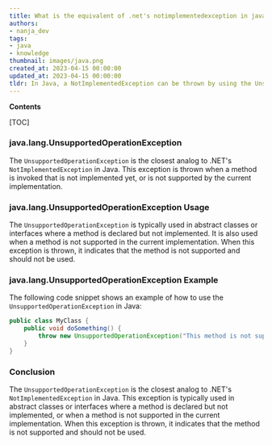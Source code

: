 ```yaml
---
title: What is the equivalent of .net's notimplementedexception in java?
authors:
- nanja_dev
tags:
- java
- knowledge
thumbnail: images/java.png
created_at: 2023-04-15 00:00:00
updated_at: 2023-04-15 00:00:00
tldr: In Java, a NotImplementedException can be thrown by using the UnsupportedOperationException class.
---
```


**Contents**

[TOC]

### java.lang.UnsupportedOperationException

The `UnsupportedOperationException` is the closest analog to .NET's `NotImplementedException` in Java. This exception is thrown when a method is invoked that is not implemented yet, or is not supported by the current implementation.

### java.lang.UnsupportedOperationException Usage

The `UnsupportedOperationException` is typically used in abstract classes or interfaces where a method is declared but not implemented. It is also used when a method is not supported in the current implementation. When this exception is thrown, it indicates that the method is not supported and should not be used.

### java.lang.UnsupportedOperationException Example

The following code snippet shows an example of how to use the `UnsupportedOperationException` in Java:

```java
public class MyClass {
    public void doSomething() {
        throw new UnsupportedOperationException("This method is not supported in the current implementation");
    }
}
```

### Conclusion

The `UnsupportedOperationException` is the closest analog to .NET's `NotImplementedException` in Java. This exception is typically used in abstract classes or interfaces where a method is declared but not implemented, or when a method is not supported in the current implementation. When this exception is thrown, it indicates that the method is not supported and should not be used.
